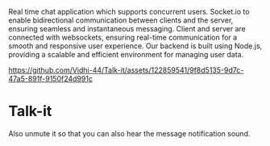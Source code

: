Real time chat application which supports  concurrent users.
Socket.io to enable bidirectional communication between clients and the server, ensuring seamless and instantaneous messaging.
Client and server are  connected with websockets, ensuring real-time communication for a smooth and responsive user experience.
Our backend is built using Node.js, providing a scalable and efficient environment for managing user data.




https://github.com/Vidhi-44/Talk-it/assets/122859541/9f8d5135-9d7c-47a5-891f-9150f24d991c



# Talk-it

Also unmute it so that you can also hear the message notification sound.



